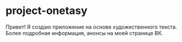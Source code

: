 # project-onetasy
Привет! Я создаю приложение на основе художественного текста. Более подробная информация, анонсы на моей странице ВК.
